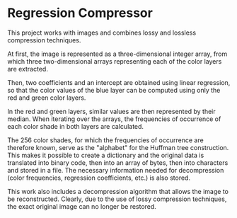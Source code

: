 # Regression Compressor

This project works with images and combines lossy and lossless compression techniques.

At first, the image is represented as a three-dimensional integer array, from which three two-dimensional arrays representing each of the color layers are extracted.

Then, two coefficients and an intercept are obtained using linear regression, so that the color values of the blue layer can be computed using only the red and green color layers.

In the red and green layers, similar values are then represented by their median. When iterating over the arrays, the frequencies of occurrence of each color shade in both layers are calculated.

The 256 color shades, for which the frequencies of occurrence are therefore known, serve as the "alphabet" for the Huffman tree construction. This makes it possible to create a dictionary and the original data is translated into binary code, then into an array of bytes, then into characters and stored in a file. The necessary information needed for decompression (color frequencies, regression coefficients, etc.) is also stored.

This work also includes a decompression algorithm that allows the image to be reconstructed. Clearly, due to the use of lossy compression techniques, the exact original image can no longer be restored.

